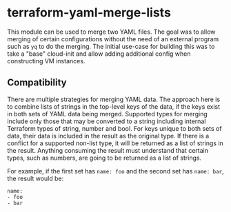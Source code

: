 # terraform-yaml-merge-lists

This module can be used to merge two YAML files. The goal was to allow merging
of certain configurations without the need of an external program such as `yq`
to do the merging. The initial use-case for building this was to take a "base" 
cloud-init and allow adding additional config when constructing VM instances.

## Compatibility

There are multiple strategies for merging YAML data. The approach here is to
combine lists of strings in the top-level keys of the data, if the keys exist
in both sets of YAML data being merged. Supported types for merging include
only those that may be converted to a string including internal Terraform types
of string, number and bool. For keys unique to both sets of data, their data is
included in the result as the original type. If there is a conflict for a
supported non-list type, it will be returned as a list of strings in the
result. Anything consuming the result must understand that certain types, such
as numbers, are going to be returned as a list of strings.

For example, if the first set has `name: foo` and the second set has
`name: bar`, the result would be:

```
name:
- foo
- bar
```
